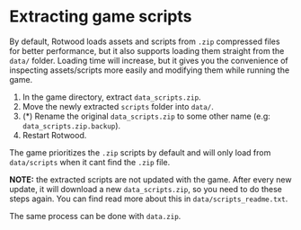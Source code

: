 # Extracting game scripts

By default, Rotwood loads assets and scripts from `.zip` compressed files for better performance, but it also supports loading them straight from the `data/` folder. Loading time will increase, but it gives you the convenience of inspecting assets/scripts more easily and modifying them while running the game.

1. In the game directory, extract `data_scripts.zip`.
2. Move the newly extracted `scripts` folder into `data/`.
3. (*) Rename the original `data_scripts.zip` to some other name (e.g: `data_scripts.zip.backup`).
4. Restart Rotwood.

The game prioritizes the `.zip` scripts by default and will only load from `data/scripts` when it cant find the `.zip` file.

**NOTE:** the extracted scripts are not updated with the game. After every new update, it will download a new `data_scripts.zip`, so you need to do these steps again. You can find read more about this in `data/scripts_readme.txt`.

The same process can be done with `data.zip`.
